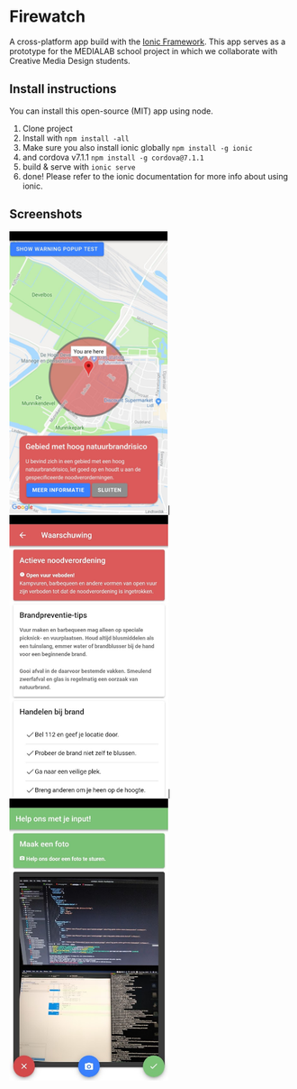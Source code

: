 # Firewatch
A cross-platform app build with the [Ionic Framework](http://http://ionicframework.com). This app serves as a prototype for the MEDIALAB school project in which we collaborate with Creative Media Design students.

## Install instructions
You can install this open-source (MIT) app using node.
1. Clone project
2. Install with `npm install -all`
3. Make sure you also install ionic globally `npm install -g ionic`
4. and cordova v7.1.1 `npm install -g cordova@7.1.1`
5. build & serve with `ionic serve`
6. done! Please refer to the ionic documentation for more info about using ionic.

## Screenshots
<img src="https://github.com/BrandonYuen/Firewatch/blob/master/screenshots/main.jpg?raw=true" height="500">|<img src="https://github.com/BrandonYuen/Firewatch/blob/master/screenshots/warning.jpg?raw=true" height="500">|<img src="https://github.com/BrandonYuen/Firewatch/blob/master/screenshots/camera.jpg?raw=true" height="500">
